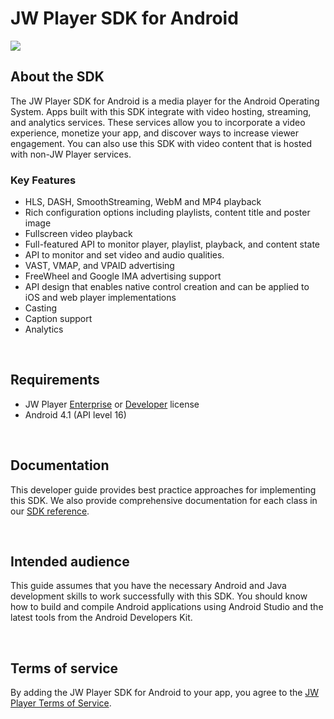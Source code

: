 # JW Player SDK for Android

<img src="https://img.shields.io/badge/SDK-Android%20v3-0AAC29.svg?logo=android">

## About the SDK

The JW Player SDK for Android is a media player for the Android Operating System. Apps built with this SDK integrate with video hosting, streaming, and analytics services. These services allow you to incorporate a video experience, monetize your app, and discover ways to increase viewer engagement. You can also use this SDK with video content that is hosted with non-JW Player services.

### Key Features

* HLS, DASH, SmoothStreaming, WebM and MP4 playback
* Rich configuration options including playlists, content title and poster image
* Fullscreen video playback
* Full-featured API to monitor player, playlist, playback, and content state
* API to monitor and set video and audio qualities.
* VAST, VMAP, and VPAID advertising
* FreeWheel and Google IMA advertising support
* API design that enables native control creation and can be applied to iOS and web player implementations
* Casting
* Caption support
* Analytics 

<br/>

## Requirements

* JW Player [Enterprise](https://www.jwplayer.com/pricing/?utm_source=developer&utm_medium=CTA&utm_campaign=Developer%20Nav%20Upgrade/) or [Developer](https://developer.jwplayer.com/sign-up/) license
* Android 4.1 (API level 16)

<br/>

## Documentation

This developer guide provides best practice approaches for implementing this SDK. We also provide comprehensive documentation for each class in our [SDK reference](https://developer.jwplayer.com/sdk/android/reference/). 

<br/>

## Intended audience

This guide assumes that you have the necessary Android and Java development skills to work successfully with this SDK. You should know how to build and compile Android applications using Android Studio and the latest tools from the Android Developers Kit.

<br/>

## Terms of service

By adding the JW Player SDK for Android to your app, you agree to the [JW Player Terms of Service](https://www.jwplayer.com/tos/).
